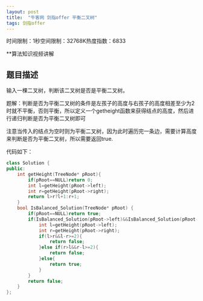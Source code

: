 ```yaml
---
layout: post
title:  "牛客网 剑指offer 平衡二叉树"
tags: 剑指offer
---
```

时间限制：1秒空间限制：32768K热度指数：6833

**算法知识视频讲解

## 题目描述

输入一棵二叉树，判断该二叉树是否是平衡二叉树。





题解：判断是否为平衡二叉树的条件是左孩子的高度与右孩子的高度相差至少为2时就不平衡，否则平衡，所以定义一个getheight函数来获得结点的高度，然后进行递归判断是否为平衡二叉树即可

注意当传入的结点为空时则为平衡二叉树，因为此时遍历完一条边，需要计算高度来判断是否为平衡二叉树，所以需要返回true.



代码如下：

```c++
class Solution {
public:
    int getHeight(TreeNode* pRoot){
        if(pRoot==NULL)return 0;
        int l=getHeight(pRoot->left);
        int r=getHeight(pRoot->right);
        return l>r?l+1:r+1;
    }
    bool IsBalanced_Solution(TreeNode* pRoot) {
		if(pRoot==NULL)return true;
        if(IsBalanced_Solution(pRoot->left)&&IsBalanced_Solution(pRoot->right)){
            int l=getHeight(pRoot->left);
            int r=getHeight(pRoot->right);
            if(l>r&&l-r>=2){
                return false;
            }else if(r>l&&r-l>=2){
                return false;
            }else{
                return true;
            }
        }
        return false;               
    }	
};
```

